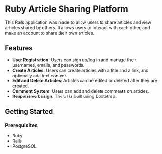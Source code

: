 # Ruby Article Sharing Platform

This Rails application was made to allow users to share articles and view articles shared by others. It allows users to interact with each other, and make an account to share their own articles. 

## Features

- **User Registration**: Users can sign up/log in and manage their usernames, emails, and passwords.
- **Create Articles**: Users can create articles with a title and a link, and optionally add text content.
- **Edit and Delete Articles**: Articles can be edited or deleted after they are created.
- **Comment System**: Users can add and delete comments on articles.
- **Responsive Design**: The UI is built using Bootstrap.

## Getting Started

### Prerequisites

- Ruby
- Rails
- PostgreSQL
